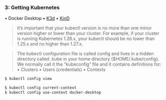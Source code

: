 ### 3: Getting Kubernetes

• Docker Desktop
• [K3d](https://k3d.io)
• [KinD](https://kind.sigs.k8s.io/)

> It’s important that your kubectl version is no more than one minor version higher or lower than your cluster. For example, if your cluster is running Kubernetes 1.26.x, your kubectl should be no lower than 1.25.x and no higher than 1.27.x.

> The kubectl configuration file is called config and lives in a hidden directory called .kube in your home directory ($HOME/.kube/config). We normally call it the “kubeconfig” file and it contains definitions for:
• Clusters
• Users (credentials)
• Contexts

```bash
$ kubectl config view

$ kubectl config current-context
$ kubectl config use-context docker-desktop
```
